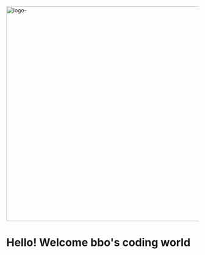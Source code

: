 <img width="562" alt="logo-" src="https://github.com/bohyun87/bohyun87/assets/130732028/73d3db6d-61be-4c26-81ae-f91568080f74">

<h1>Hello! Welcome bbo's coding world</h1>
